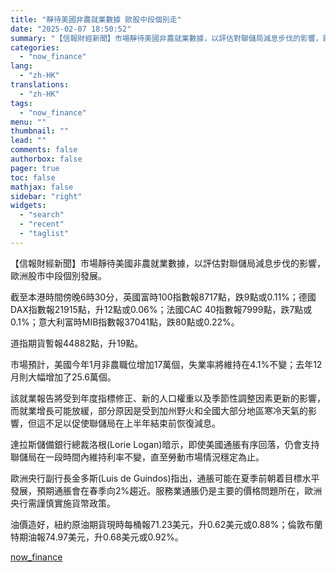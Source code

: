 ```yaml
---
title: "靜待美國非農就業數據 歐股中段個別走"
date: "2025-02-07 18:50:52"
summary: "【信報財經新聞】市場靜待美國非農就業數據，以評估對聯儲局減息步伐的影響，歐洲股市中段個別發展。截至本..."
categories:
  - "now_finance"
lang:
  - "zh-HK"
translations:
  - "zh-HK"
tags:
  - "now_finance"
menu: ""
thumbnail: ""
lead: ""
comments: false
authorbox: false
pager: true
toc: false
mathjax: false
sidebar: "right"
widgets:
  - "search"
  - "recent"
  - "taglist"
---
```


【信報財經新聞】市場靜待美國非農就業數據，以評估對聯儲局減息步伐的影響，歐洲股市中段個別發展。

截至本港時間傍晚6時30分，英國富時100指數報8717點，跌9點或0.11%；德國DAX指數報21915點，升12點或0.06%；法國CAC 40指數報7999點，跌7點或0.1%；意大利富時MIB指數報37041點，跌80點或0.22%。

道指期貨暫報44882點，升19點。

市場預計，美國今年1月非農職位增加17萬個，失業率將維持在4.1%不變；去年12月則大幅增加了25.6萬個。

該就業報告將受到年度指標修正、新的人口權重以及季節性調整因素更新的影響，而就業增長可能放緩，部分原因是受到加州野火和全國大部分地區寒冷天氣的影響，但這不足以促使聯儲局在上半年結束前恢復減息。

達拉斯儲備銀行總裁洛根(Lorie Logan)暗示，即使美國通脹有序回落，仍會支持聯儲局在一段時間內維持利率不變，直至勞動市場情況穩定為止。

歐洲央行副行長金多斯(Luis de Guindos)指出，通脹可能在夏季前朝着目標水平發展，預期通脹會在春季向2%趨近。服務業通脹仍是主要的價格問題所在，歐洲央行需謹慎實施貨幣政策。

油價造好，紐約原油期貨現時每桶報71.23美元，升0.62美元或0.88%；倫敦布蘭特期油報74.97美元，升0.68美元或0.92%。

[now_finance](https://finance.now.com/news/post.php?id=904690)
